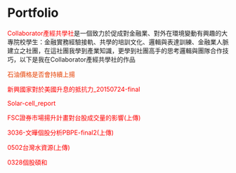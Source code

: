 # Portfolio

   <a href="https://www.facebook.com/CollaboratorTaiwan/" target="_blank" style="text-decoration:none;color:red;">Collaborator產經共學社</a>是一個致力於促成對金融業、對外在環境變動有興趣的大專院校學生：金融實務經驗接軌、共學的培訓文化、邏輯與表達訓練、金融業人脈建立之社團，在這社團我學到產業知識，更學到社團高手的思考邏輯與團隊合作技巧，以下是我在Collaborator產經共學社的作品
   
   <a href="https://drive.google.com/open?id=1o2Ng0lBw9X0enWCLolzKBlIT2qVrwFCj" target="_blank" style="text-decoration:none;color:	#E63F00;">石油價格是否會持續上揚</a>

   <a href="https://drive.google.com/open?id=1lhAvyqGm4ccJfeFUasfeHrANIHu7qzU2" target="_blank" style="text-decoration:none;color:red;">新興國家對於美國升息的抵抗力_20150724-final </a>

   <a href="https://drive.google.com/open?id=1V-U_7IOMrTxN168OYNV1cNhTCjAXXz7E" target="_blank" style="text-decoration:none;color:red;">Solar-cell_report</a>

   <a href="https://drive.google.com/open?id=1dMe7SOdl2k8T-ev0UGwPK69DyYNOtI_P" target="_blank" style="text-decoration:none;color:red;">FSC證券市場揚升計畫對台股成交量的影響(上傳)</a>
   
   <a href="https://drive.google.com/open?id=1Bq_VJaO9hp-wZzyQb4nn8bHERCrKv6zs" target="_blank" style="text-decoration:none;color:red;">3036-文曄個股分析PBPE-final2(上傳)</a>

   <a href="https://drive.google.com/open?id=1shXKNwGb0zW8sfq7DjPvgtpgf99ZIgvu" target="_blank" style="text-decoration:none;color:red;">0502台灣水資源(上傳)</a>
  
  <a href="https://drive.google.com/open?id=1IoOdrjUjXNWIX3P-SwzEN87EUMfjxKAn" target="_blank" style="text-decoration:none;color:red;">0328個股碩和</a>
